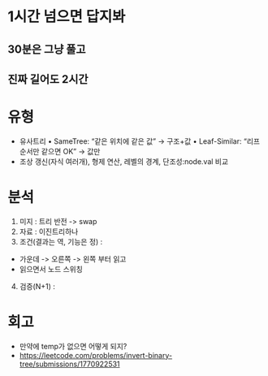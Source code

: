 # 1시간 넘으면 답지봐

## 30분은 그냥 풀고

## 진짜 길어도 2시간

# 유형

- 유사트리
  • SameTree: “같은 위치에 같은 값” → 구조+값
  • Leaf-Similar: “리프 순서만 같으면 OK” → 값만
- 조상 갱신(자식 여러개), 형제 연산, 레벨의 경계, 단조성:node.val 비교

# 분석

1. 미지 : 트리 반전 -> swap
2. 자료 : 이진트리하나
3. 조건(결과는 역, 기능은 정) :

- 가운데 -> 오른쪽 -> 왼쪽 부터 읽고
- 읽으면서 노드 스위칭

4. 검증(N+1) :

# 회고

- 만약에 temp가 없으면 어떻게 되지?
- https://leetcode.com/problems/invert-binary-tree/submissions/1770922531